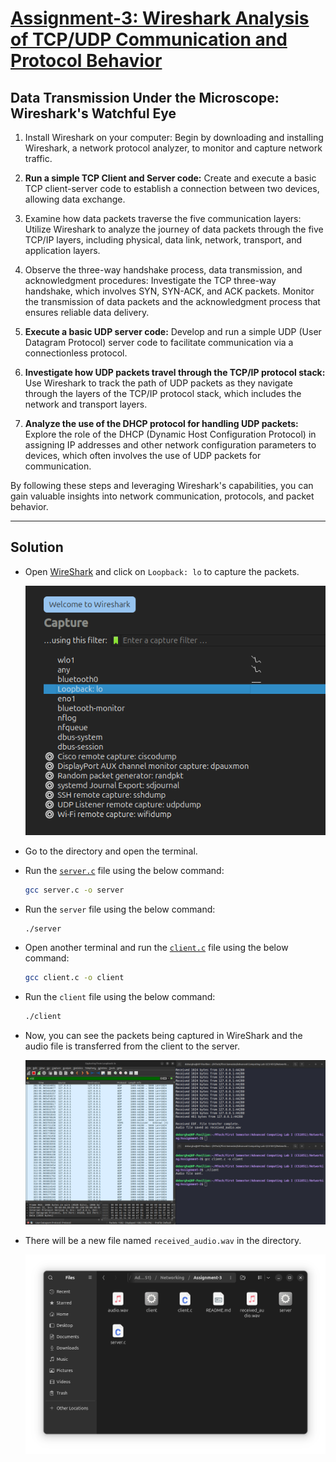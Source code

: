 # [Assignment-3: Wireshark Analysis of TCP/UDP Communication and Protocol Behavior][def6]

## Data Transmission Under the Microscope: Wireshark's Watchful Eye

1. Install Wireshark on your computer: Begin by downloading and installing Wireshark, a network protocol analyzer, to monitor and capture network traffic.

2. **Run a simple TCP Client and Server code:** Create and execute a basic TCP client-server code to establish a connection between two devices, allowing data exchange.

3. Examine how data packets traverse the five communication layers: Utilize Wireshark to analyze the journey of data packets through the five TCP/IP layers, including physical, data link, network, transport, and application layers.

4. Observe the three-way handshake process, data transmission, and acknowledgment procedures: Investigate the TCP three-way handshake, which involves SYN, SYN-ACK, and ACK packets. Monitor the transmission of data packets and the acknowledgment process that ensures reliable data delivery.

5. **Execute a basic UDP server code:** Develop and run a simple UDP (User Datagram Protocol) server code to facilitate communication via a connectionless protocol.

6. **Investigate how UDP packets travel through the TCP/IP protocol stack:** Use Wireshark to track the path of UDP packets as they navigate through the layers of the TCP/IP protocol stack, which includes the network and transport layers.

7. **Analyze the use of the DHCP protocol for handling UDP packets:** Explore the role of the DHCP (Dynamic Host Configuration Protocol) in assigning IP addresses and other network configuration parameters to devices, which often involves the use of UDP packets for communication.

By following these steps and leveraging Wireshark's capabilities, you can gain valuable insights into network communication, protocols, and packet behavior.

---

## Solution

- Open [WireShark][def2] and click on `Loopback: lo` to capture the packets.

  [![WireShark Capture][def3]][def3]

- Go to the directory and open the terminal.

- Run the [`server.c`][def5] file using the below command:

  ```bash
  gcc server.c -o server
  ```

- Run the `server` file using the below command:

  ```bash
  ./server
  ```

- Open another terminal and run the [`client.c`][def6] file using the below command:

  ```bash
  gcc client.c -o client
  ```

- Run the `client` file using the below command:

  ```bash
  ./client
  ```

- Now, you can see the packets being captured in WireShark and the audio file is transferred from the client to the server.

  [![WireShark Capture][def4]][def4]

- There will be a new file named `received_audio.wav` in the directory.

  [![Received Audio][def5]][def5]

[def1]: ./audio.wav
[def2]: https://www.wireshark.org/
[def3]: ../images/img_01.png
[def4]: ../images/img_16.png
[def5]: ../images/img_17.png
[def6]: https://sites.google.com/view/sscomputernetworks/assignments/2024-25/assignment-3
